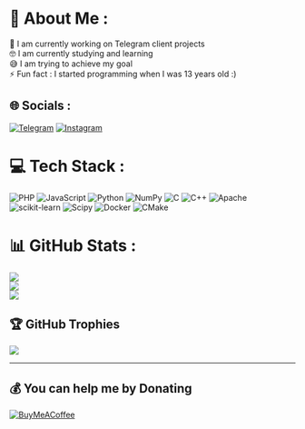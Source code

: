 # 💫 About Me :

🔭 I am currently working on Telegram client projects<br>🤓 I am currently studying and learning<br>😅 I am trying to achieve my goal<br>⚡ Fun fact : I started programming when I was 13 years old :)


## 🌐 Socials :

[![Telegram](https://img.shields.io/badge/Telegram-%230E86D4.svg?logo=Telegram&logoColor=white)](https://instagram.com/unknownprogramer)
[![Instagram](https://img.shields.io/badge/Instagram-%23E4405F.svg?logo=Instagram&logoColor=white)](https://instagram.com/unknownprogramer)

# 💻 Tech Stack :

![PHP](https://img.shields.io/badge/php-787CB5?style=for-the-badge&logo=php&logoColor=ffffff)
![JavaScript](https://img.shields.io/badge/javascript-%23323330.svg?style=for-the-badge&logo=javascript&logoColor=%23F7DF1E)
![Python](https://img.shields.io/badge/python-3670A0?style=for-the-badge&logo=python&logoColor=ffdd54)
![NumPy](https://img.shields.io/badge/numpy-%23013243.svg?style=for-the-badge&logo=numpy&logoColor=white)
![C](https://img.shields.io/badge/c-%2300599C.svg?style=for-the-badge&logo=c&logoColor=white)
![C++](https://img.shields.io/badge/c++-%2300599C.svg?style=for-the-badge&logo=c%2B%2B&logoColor=white)
![Apache](https://img.shields.io/badge/apache-%23D42029.svg?style=for-the-badge&logo=apache&logoColor=white)
![scikit-learn](https://img.shields.io/badge/scikit--learn-%23F7931E.svg?style=for-the-badge&logo=scikit-learn&logoColor=white)
![Scipy](https://img.shields.io/badge/SciPy-%230C55A5.svg?style=for-the-badge&logo=scipy&logoColor=%white)
![Docker](https://img.shields.io/badge/docker-%230db7ed.svg?style=for-the-badge&logo=docker&logoColor=white)
![CMake](https://img.shields.io/badge/CMake-%23008FBA.svg?style=for-the-badge&logo=cmake&logoColor=white)

# 📊 GitHub Stats :
![](https://github-readme-stats.vercel.app/api?username=Tak-Pesar&theme=dark&hide_border=false&include_all_commits=true&count_private=true)<br/>
![](https://git-hub-streak-stats.vercel.app?user=Tak-Pesar&theme=dark&date_format=M%20j%5B%2C%20Y%5D&mode=weekly)<br/>
![](https://github-readme-stats.vercel.app/api/top-langs/?username=Tak-Pesar&theme=dark&hide_border=false&include_all_commits=true&count_private=true&layout=compact)

## 🏆 GitHub Trophies

![](https://github-profile-trophy.vercel.app/?username=Tak-Pesar&theme=radical&no-frame=false&no-bg=true&margin-w=4)

---

## 💰 You can help me by Donating

[![BuyMeACoffee](https://img.shields.io/badge/Buy%20Me%20a%20Coffee-ffdd00?style=for-the-badge&logo=buy-me-a-coffee&logoColor=black)](https://buymeacoffee.com/TakPesar)
